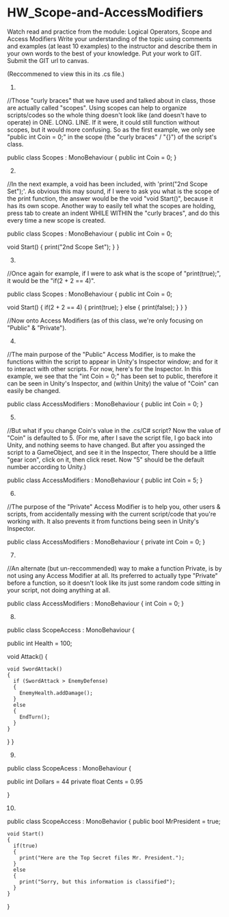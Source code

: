 # HW_Scope-and-AccessModifiers
Watch read and practice from the module: Logical Operators, Scope and Access Modifiers  Write your understanding of the topic using comments and examples (at least 10 examples) to the instructor and describe them in your own words to the best of your knowledge. Put your work to GIT. Submit the GIT url to canvas. 

(Reccommened to view this in its .cs file.)

1.

//Those "curly braces" that we have used and talked about in class, those are actually called "scopes". Using scopes can help to organize scripts/codes so the whole thing doesn't look like (and doesn't have to operate) in ONE. LONG. LINE. If it were, it could still function without scopes, but it would more confusing. So as the first example, we only see "public int Coin = 0;" in the scope (the "curly braces" / "{}") of the script's class.

public class Scopes : MonoBehaviour
{
  public int Coin = 0; 
}


2.

//In the next example, a void has been included, with 'print("2nd Scope Set");'. As obvious this may sound, if I were to ask you what is the scope of the print function, the answer would be the void "void Start()", because it has its own scope. Another way to easily tell what the scopes are holding, press tab to create an indent WHILE WITHIN the "curly braces", and do this every time a new scope is created.

public class Scopes : MonoBehaviour
{
  public int Coin = 0;
  
  void Start()
  {
    print("2nd Scope Set");
  }
}

3.

//Once again for example, if I were to ask what is the scope of "print(true);", it would be the "if(2 + 2 == 4)".

public class Scopes : MonoBehaviour
{ 
  public int Coin = 0;
  
  void Start()
  { 
    if(2 + 2 == 4)
    {
      print(true);
    }
    else
    {
      print(false);
    }
  }
}

//Now onto Access Modifiers (as of this class, we're only focusing on "Public" & "Private").

4. 

//The main purpose of the "Public" Access Modifier, is to make the functions within the script to appear in Unity's Inspector window; and for it to interact with other scripts. For now, here's for the Inspector. In this example, we see that the "int Coin = 0;" has been set to public, therefore it can be seen in Unity's Inspector, and (within Unity) the value of "Coin" can easily be changed.

public class AccessModifiers : MonoBehaviour
{
  public int Coin = 0; 
}

5.

//But what if you change Coin's value in the .cs/C# script? Now the value of "Coin" is defaulted to 5. (For me, after I save the script file, I go back into Unity, and nothing seems to have changed. But after you assinged the script to a GameObject, and see it in the Inspector, There should be a little "gear icon", click on it, then click reset. Now "5" should be the default number according to Unity.)

public class AccessModifiers : MonoBehaviour
{
  public int Coin = 5; 
}

6.

//The purpose of the "Private" Access Modifier is to help you, other users & scripts, from accidentally messing with the current script/code that you're working with. It also prevents it from functions being seen in Unity's Inspector.

public class AccessModifiers : MonoBehaviour
{
  private int Coin = 0; 
}

7.

//An alternate (but un-reccommended) way to make a function Private, is by not using any Access Modifier at all. Its preferred to actually type "Private" before a function, so it doesn't look like its just some random code sitting in your script, not doing anything at all.

public class AccessModifiers : MonoBehaviour
{
  int Coin = 0; 
}

8.

public class ScopeAccess : MonoBehaviour
{

  public int Health = 100;
  
  void Attack()
  {
    
    
    void SwordAttack()
    {
      if (SwordAttack > EnemyDefense)
      {
        EnemyHealth.addDamage();
      }
      else
      {
        EndTurn();
      }
    } 
  }
}

9.

public class ScopeAcess : MonoBehaviour
{

  public int Dollars = 44
  private float Cents = 0.95

}

10.

public class ScopeAccess : MonoBehavior
{
    public bool MrPresident = true;

    void Start()
    {
      if(true)
      {
        print("Here are the Top Secret files Mr. President.");
      }
      else
      {
        print("Sorry, but this information is classified");
      }
    }
}
